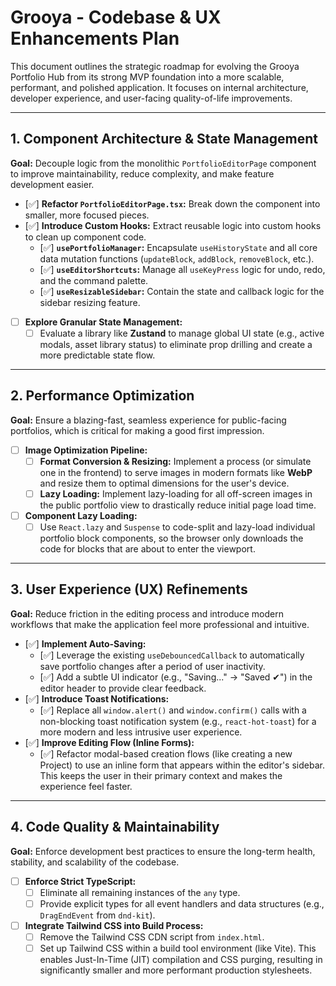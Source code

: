 # Grooya - Codebase & UX Enhancements Plan

This document outlines the strategic roadmap for evolving the Grooya Portfolio Hub from its strong MVP foundation into a more scalable, performant, and polished application. It focuses on internal architecture, developer experience, and user-facing quality-of-life improvements.

---

## 1. Component Architecture & State Management

**Goal:** Decouple logic from the monolithic `PortfolioEditorPage` component to improve maintainability, reduce complexity, and make feature development easier.

- [✅] **Refactor `PortfolioEditorPage.tsx`:** Break down the component into smaller, more focused pieces.
- [✅] **Introduce Custom Hooks:** Extract reusable logic into custom hooks to clean up component code.
    - [✅] **`usePortfolioManager`:** Encapsulate `useHistoryState` and all core data mutation functions (`updateBlock`, `addBlock`, `removeBlock`, etc.).
    - [✅] **`useEditorShortcuts`:** Manage all `useKeyPress` logic for undo, redo, and the command palette.
    - [✅] **`useResizableSidebar`:** Contain the state and callback logic for the sidebar resizing feature.
- [ ] **Explore Granular State Management:**
    - [ ] Evaluate a library like **Zustand** to manage global UI state (e.g., active modals, asset library status) to eliminate prop drilling and create a more predictable state flow.

---

## 2. Performance Optimization

**Goal:** Ensure a blazing-fast, seamless experience for public-facing portfolios, which is critical for making a good first impression.

- [ ] **Image Optimization Pipeline:**
    - [ ] **Format Conversion & Resizing:** Implement a process (or simulate one in the frontend) to serve images in modern formats like **WebP** and resize them to optimal dimensions for the user's device.
    - [ ] **Lazy Loading:** Implement lazy-loading for all off-screen images in the public portfolio view to drastically reduce initial page load time.
- [ ] **Component Lazy Loading:**
    - [ ] Use `React.lazy` and `Suspense` to code-split and lazy-load individual portfolio block components, so the browser only downloads the code for blocks that are about to enter the viewport.

---

## 3. User Experience (UX) Refinements

**Goal:** Reduce friction in the editing process and introduce modern workflows that make the application feel more professional and intuitive.

- [✅] **Implement Auto-Saving:**
    - [✅] Leverage the existing `useDebouncedCallback` to automatically save portfolio changes after a period of user inactivity.
    - [✅] Add a subtle UI indicator (e.g., "Saving..." -> "Saved ✔") in the editor header to provide clear feedback.
- [✅] **Introduce Toast Notifications:**
    - [✅] Replace all `window.alert()` and `window.confirm()` calls with a non-blocking toast notification system (e.g., `react-hot-toast`) for a more modern and less intrusive user experience.
- [✅] **Improve Editing Flow (Inline Forms):**
    - [✅] Refactor modal-based creation flows (like creating a new Project) to use an inline form that appears within the editor's sidebar. This keeps the user in their primary context and makes the experience feel faster.

---

## 4. Code Quality & Maintainability

**Goal:** Enforce development best practices to ensure the long-term health, stability, and scalability of the codebase.

- [ ] **Enforce Strict TypeScript:**
    - [ ] Eliminate all remaining instances of the `any` type.
    - [ ] Provide explicit types for all event handlers and data structures (e.g., `DragEndEvent` from `dnd-kit`).
- [ ] **Integrate Tailwind CSS into Build Process:**
    - [ ] Remove the Tailwind CSS CDN script from `index.html`.
    - [ ] Set up Tailwind CSS within a build tool environment (like Vite). This enables Just-In-Time (JIT) compilation and CSS purging, resulting in significantly smaller and more performant production stylesheets.